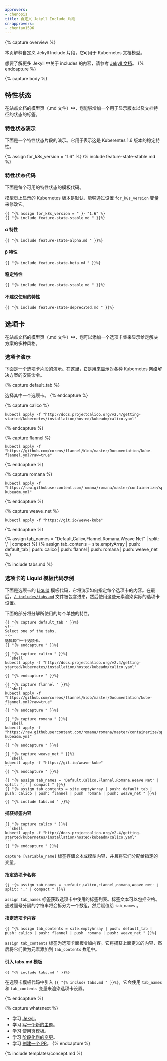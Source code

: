 ```yaml
---
approvers:
- chenopis
title: 自定义 Jekyll Include 片段
cn-approvers:
- chentao1596
---
```

<!--
title: Custom Jekyll Include Snippets
-->

{% capture overview %}
<!--
This page explains the custom Jekyll include snippets that can be used in
Kubernetes documentation markdown.
-->
本页解释自定义 Jekyll Include 片段，它可用于 Kubernetes 文档模型。

<!--
Read more about includes in the [Jekyll documentation](https://jekyllrb.com/docs/includes/).
-->
想要了解更多 Jekyll 中关于 includes 的内容，请参考 [Jekyll 文档](https://jekyllrb.com/docs/includes/)。
{% endcapture %}

{% capture body %}
<!--
## Feature state
-->
## 特性状态

<!--
In a markdown page (.md file) on this site, you can add a tag to display
version and state of the documented feature.
-->
在站点文档的模型页（.md 文件）中，您能够增加一个用于显示版本以及文档特征的状态的标签。

<!--
### Feature state demo
-->
### 特性状态演示

<!--
Below is a demo of the feature state snippet. Here it is used to display the feature as stable in Kuberentes version 1.6.
-->
下面是一个特性状态片段的演示。它用于表示这是 Kuberentes 1.6 版本的稳定特性。

{% assign for_k8s_version = "1.6" %}
{% include feature-state-stable.md %}

<!--
### Feature state code
-->
### 特性状态代码

<!--
Below is the template code for each available feature state.
-->
下面是每个可用的特性状态的模板代码。

<!--
The displayed Kubernetes version defaults to that of the page. This can be
changed by setting the <code>for_k8s_version</code> variable.
-->
模型页上显示的 Kubernetes 版本是默认。能够通过设置 <code>for_k8s_version</code> 变量来修改它。

````liquid
{{ "{% assign for_k8s_version = " }} "1.6" %}
{{ "{% include feature-state-stable.md " }}%}
````

<!--
#### Alpha feature
-->
#### α 特性

````liquid
{{ "{% include feature-state-alpha.md " }}%}
````

<!--
#### Beta feature
-->
#### β 特性

````liquid
{{ "{% include feature-state-beta.md " }}%}
````

<!--
#### Stable feature
-->
#### 稳定特性

````liquid
{{ "{% include feature-state-stable.md " }}%}
````

<!--
#### Deprecated feature
-->
#### 不建议使用的特性

````liquid
{{ "{% include feature-state-deprecated.md " }}%}
````

<!--
## Tabs
-->
## 选项卡

<!--
In a markdown page (.md file) on this site, you can add a tab set to display multiple flavors of a given solution. 
-->
在站点文档的模型页（.md 文件）中，您可以添加一个选项卡集来显示给定解决方案的多种风格。

<!--
### Tabs demo
-->
### 选项卡演示

<!--
Below is a demo of the tabs snippet. Here it is used to display each of the installation commands for the various Kubernetes network solutions.
-->
下面是一个选项卡片段的演示。在这里，它是用来显示对各种 Kubernetes 网络解决方案的安装命令。

{% capture default_tab %}
<!--
Select one of the tabs.
-->
选择其中一个选项卡。
{% endcapture %}

{% capture calico %}
```shell
kubectl apply -f "http://docs.projectcalico.org/v2.4/getting-started/kubernetes/installation/hosted/kubeadm/calico.yaml"
```
{% endcapture %}

{% capture flannel %}
```shell
kubectl apply -f "https://github.com/coreos/flannel/blob/master/Documentation/kube-flannel.yml?raw=true"
```
{% endcapture %}

{% capture romana %}
```shell
kubectl apply -f "https://raw.githubusercontent.com/romana/romana/master/containerize/specs/romana-kubeadm.yml"
```
{% endcapture %}

{% capture weave_net %}
```shell
kubectl apply -f "https://git.io/weave-kube"
```
{% endcapture %}

{% assign tab_names = "Default,Calico,Flannel,Romana,Weave Net" | split: ',' | compact %}
{% assign tab_contents = site.emptyArray | push: default_tab | push: calico | push: flannel | push: romana | push: weave_net %}

{% include tabs.md %}

<!--
### Example Liquid template code for tabs
-->
### 选项卡的 Liquid 模板代码示例

<!--
Below is the [Liquid](https://shopify.github.io/liquid/) template code for the tabs demo above to illustrate how to specify the contents of each tab. The [`/_includes/tabs.md`](https://git.k8s.io/kubernetes.github.io/_includes/tabs.md) file included at the end then uses those elements to render the actual tab set.
-->
下面是选项卡的 [Liquid](https://shopify.github.io/liquid/) 模板代码，它将演示如何指定每个选项卡的内容。在最后，[`/_includes/tabs.md`](https://git.k8s.io/kubernetes.github.io/_includes/tabs.md) 文件被包含进来，然后使用这些元素渲染实际的选项卡设置。

<!--
The following sections break down each of the individual features used.
-->
下面的部分将分解所使用的每个单独的特性。

````liquid
{{ "{% capture default_tab " }}%}
<!--
Select one of the tabs.
-->
选择其中一个选项卡。
{{ "{% endcapture " }}%}

{{ "{% capture calico " }}%}
```shell
kubectl apply -f "http://docs.projectcalico.org/v2.4/getting-started/kubernetes/installation/hosted/kubeadm/calico.yaml"
```
{{ "{% endcapture " }}%}

{{ "{% capture flannel " }}%}
```shell
kubectl apply -f "https://github.com/coreos/flannel/blob/master/Documentation/kube-flannel.yml?raw=true"
```
{{ "{% endcapture " }}%}

{{ "{% capture romana " }}%}
```shell
kubectl apply -f "https://raw.githubusercontent.com/romana/romana/master/containerize/specs/romana-kubeadm.yml"
```
{{ "{% endcapture " }}%}

{{ "{% capture weave_net " }}%}
```shell
kubectl apply -f "https://git.io/weave-kube"
```
{{ "{% endcapture " }}%}

{{ "{% assign tab_names = 'Default,Calico,Flannel,Romana,Weave Net' | split: ',' | compact " }}%}
{{ "{% assign tab_contents = site.emptyArray | push: default_tab | push: calico | push: flannel | push: romana | push: weave_net " }}%}

{{ "{% include tabs.md " }}%}
````

<!--
#### Capturing tab content
-->
#### 捕获标签内容

````liquid
{{ "{% capture calico " }}%}
```shell
kubectl apply -f "http://docs.projectcalico.org/v2.4/getting-started/kubernetes/installation/hosted/kubeadm/calico.yaml"
```
{{ "{% endcapture " }}%}
````

<!--
The `capture [variable_name]` tags store text or markdown content and assign them to the specified variable.
-->
`capture [variable_name]` 标签存储文本或模型内容，并且将它们分配给指定的变量。

<!--
#### Assigning tab names
-->
#### 指定选项卡名称

````liquid
{{ "{% assign tab_names = 'Default,Calico,Flannel,Romana,Weave Net' | split: ',' | compact " }}%}
````

<!--
The `assign tab_names` tag takes a list of labels to use for the tabs. Label text can include spaces. The given comma delimited string is split into an array and assigned to the `tab_names` variable. 
-->
`assign tab_names` 标签获取选项卡中使用的标签列表。标签文本可以包括空格。通过逗号分隔的字符串将会拆分为一个数组，然后赋值给 `tab_names` 。

<!--
#### Assigning tab contents
-->
#### 指定选项卡内容

````liquid
{{ "{% assign tab_contents = site.emptyArray | push: default_tab | push: calico | push: flannel | push: romana | push: weave_net " }}%}
````

<!--
The `assign tab_contents` tag adds the contents of each tab pane, captured above, as elements to the `tab_contents` array.
-->
`assign tab_contents` 标签为选项卡面板增加内容。它将捕获上面定义的内容，然后将它们做为元素添加到 `tab_contents` 数组中。

<!--
#### Including the tabs.md template
-->
#### 引入 tabs.md 模板

````liquid
{{ "{% include tabs.md " }}%}
````

<!--
`{{ "{% include tabs.md " }}%}` pulls in the tabs template code, which uses the `tab_names` and `tab_contents` variables to render the tab set.
-->
在选项卡模板代码中引入 `{{ "{% include tabs.md " }}%}`，它会使用 `tab_names` 和 `tab_contents` 变量来渲染选项卡设置。

{% endcapture %}

{% capture whatsnext %}
<!--
* Learn about [Jekyll](https://jekyllrb.com/docs).
* Learn about [writing a new topic](/docs/home/contribute/write-new-topic/).
* Learn about [using page templates](/docs/home/contribute/page-templates/).
* Learn about [staging your changes](/docs/home/contribute/stage-documentation-changes/)
* Learn about [creating a pull request](/docs/home/contribute/create-pull-request/).
-->
* 学习 [Jekyll](https://jekyllrb.com/docs)。
* 学习 [写一个新的主题](/docs/home/contribute/write-new-topic/)。
* 学习 [使用页模板](/docs/home/contribute/page-templates/)。
* 学习 [阶段化您的变更](/docs/home/contribute/stage-documentation-changes/)。
* 学习 [创建一个 PR](/docs/home/contribute/create-pull-request/)。
{% endcapture %}

{% include templates/concept.md %}
